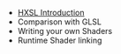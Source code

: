 * [HXSL Introduction](https://github.com/ncannasse/heaps/wiki/HXSL-Introduction)
* Comparison with GLSL
* Writing your own Shaders
* Runtime Shader linking